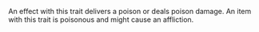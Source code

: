 An effect with this trait delivers a poison or deals poison damage. An item with this trait is poisonous and might cause an affliction.